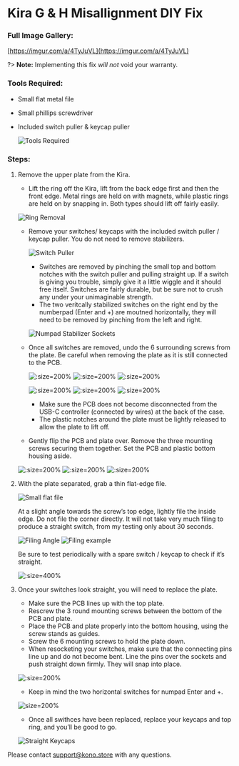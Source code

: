 # Kira G & H Misallignment DIY Fix

### Full Image Gallery:

[https://imgur.com/a/4TyJuVL](https://imgur.com/a/4TyJuVL)

?> **Note:** Implementing this fix *will not* void your warranty.

### Tools Required:
 - Small flat metal file
 - Small phillips screwdriver
 - Included switch puller & keycap puller

	![Tools Required](https://i.imgur.com/jSjbFym.jpg ':size=400%')

### Steps:

1. Remove the upper plate from the Kira. 
 	- Lift the ring off the Kira, lift from the back edge first and then the front edge. Metal rings are held on with magnets, while plastic rings are held on by snapping in. Both types should lift off fairly easily.
	
	![Ring Removal](https://i.imgur.com/lyzhoyA.jpg 'size:100%')
	
    - Remove your switches/ keycaps with the included switch puller / keycap puller. You do not need to remove stabilizers.

		![Switch Puller](https://i.imgur.com/cimz0uk.jpg ':size=400%')

    	- Switches are removed by pinching the small top and bottom notches with the switch puller and pulling straight up. If a switch is giving you trouble, simply give it a little wiggle and it should free itself. Switches are fairly durable, but be sure not to crush any under your unimaginable strength.
    	- The two veritcally stabilized switches on the right end by the numberpad (Enter and +) are moutned horizontally, they will need to be removed by pinching from the left and right. 
	
		![Numpad Stabilizer Sockets](https://i.imgur.com/C1kqU4U.jpg ':size=400%')
		
    - Once all switches are removed, undo the 6 surrounding screws from the plate. Be careful when removing the plate as it is still connected to the PCB. 
    
		![](https://i.imgur.com/yP9EMDw.jpg ':size=200%')
		![](https://i.imgur.com/shxL2eo.jpg ':size=200%')
		![](https://i.imgur.com/5kPzpEy.jpg ':size=200%')
		
		![](https://i.imgur.com/xtlKdJK.jpg ':size=200%')
		![](https://i.imgur.com/6Ny5AzU.jpg ':size=200%')
		![](https://i.imgur.com/FPuihwk.jpg ':size=200%')
		
		- Make sure the PCB does not become disconnected from the USB-C controller (connected by wires) at the back of the case.
		- The plastic notches around the plate must be lightly released to allow the plate to lift off.
    - Gently flip the PCB and plate over. Remove the three mounting screws securing them together. Set the PCB and plastic bottom housing aside.
    
    ![](https://i.imgur.com/RFqWewg.jpg ':size=200%')
    ![](https://i.imgur.com/iKSKE1J.jpg ':size=200%')
    ![](https://i.imgur.com/xNmD56v.jpg ':size=200%')

2. With the plate separated, grab a thin flat-edge file.

    ![Small flat file](https://i.imgur.com/gzA4Lnv.jpg ':size=400%')

    At a slight angle towards the screw’s top edge, lightly file the inside edge. Do not file the corner directly. It will not take very much filing to produce a straight switch, from my testing only about 30 seconds. 

    ![Filing Angle](https://i.imgur.com/9EpY4sI.jpg ':size=200%')
    ![Filing example](https://i.imgur.com/ki1vRgC.jpg ':size=200%')

    Be sure to test periodically with a spare switch / keycap to check if it’s straight.
    
    ![](https://i.imgur.com/xFuuqbQ.jpg ':size=400%')

3. Once your switches look straight, you will need to replace the plate.
	- Make sure the PCB lines up with the top plate.
	- Rescrew the 3 round mounting screws between the bottom of the PCB and plate.
	- Place the PCB and plate properly into the bottom housing, using the screw stands as guides.
	- Screw the 6 mounting screws to hold the plate down.
	- When resocketing your switches, make sure that the connecting pins line up and do not become bent. Line the pins over the sockets and push straight down firmly. They will snap into place.
	
	![](https://i.imgur.com/JFuoVTv.jpg ':size=200%')
	
	- Keep in mind the two horizontal switches for numpad Enter and +.
	
	![](https://i.imgur.com/tIia40V.jpg 'size=200%')
	
	- Once all swithces have been replaced, replace your keycaps and top ring, and you’ll be good to go.

    ![Straight Keycaps](https://i.imgur.com/QQ4wP9d.jpg ':size=400%')

Please contact support@kono.store with any questions.
